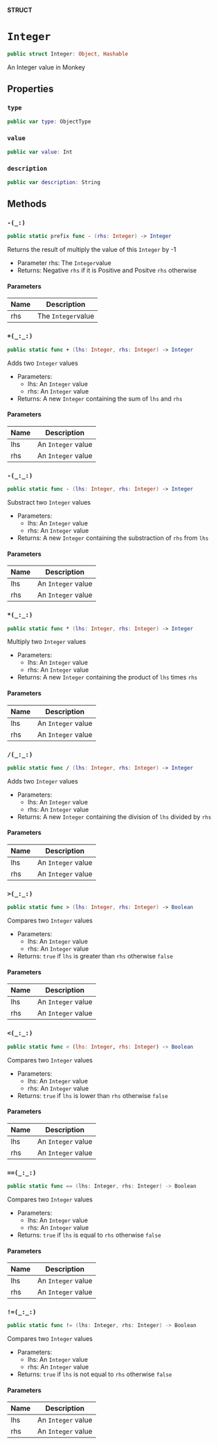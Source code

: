 **STRUCT**

# `Integer`

```swift
public struct Integer: Object, Hashable
```

An Integer value in Monkey

## Properties
### `type`

```swift
public var type: ObjectType
```

### `value`

```swift
public var value: Int
```

### `description`

```swift
public var description: String
```

## Methods
### `-(_:)`

```swift
public static prefix func - (rhs: Integer) -> Integer
```

Returns the result of multiply the value of this `Integer` by -1
- Parameter rhs: The `Integer`value
- Returns: Negative `rhs` if it is Positive and Positve `rhs` otherwise

#### Parameters

| Name | Description |
| ---- | ----------- |
| rhs | The `Integer`value |

### `+(_:_:)`

```swift
public static func + (lhs: Integer, rhs: Integer) -> Integer
```

Adds two `Integer` values
- Parameters:
  - lhs: An `Integer` value
  - rhs: An `Integer` value
- Returns: A new `Integer` containing the sum of `lhs` and `rhs`

#### Parameters

| Name | Description |
| ---- | ----------- |
| lhs | An `Integer` value |
| rhs | An `Integer` value |

### `-(_:_:)`

```swift
public static func - (lhs: Integer, rhs: Integer) -> Integer
```

Substract two `Integer` values
- Parameters:
  - lhs: An `Integer` value
  - rhs: An `Integer` value
- Returns: A new `Integer` containing the substraction of `rhs` from `lhs`

#### Parameters

| Name | Description |
| ---- | ----------- |
| lhs | An `Integer` value |
| rhs | An `Integer` value |

### `*(_:_:)`

```swift
public static func * (lhs: Integer, rhs: Integer) -> Integer
```

Multiply two `Integer` values
- Parameters:
  - lhs: An `Integer` value
  - rhs: An `Integer` value
- Returns: A new `Integer` containing the product of `lhs` times `rhs`

#### Parameters

| Name | Description |
| ---- | ----------- |
| lhs | An `Integer` value |
| rhs | An `Integer` value |

### `/(_:_:)`

```swift
public static func / (lhs: Integer, rhs: Integer) -> Integer
```

Adds two `Integer` values
- Parameters:
  - lhs: An `Integer` value
  - rhs: An `Integer` value
- Returns: A new `Integer` containing the division of `lhs` divided by `rhs`

#### Parameters

| Name | Description |
| ---- | ----------- |
| lhs | An `Integer` value |
| rhs | An `Integer` value |

### `>(_:_:)`

```swift
public static func > (lhs: Integer, rhs: Integer) -> Boolean
```

Compares two `Integer` values
- Parameters:
  - lhs: An `Integer` value
  - rhs: An `Integer` value
- Returns: `true` if `lhs` is greater than `rhs` otherwise `false`

#### Parameters

| Name | Description |
| ---- | ----------- |
| lhs | An `Integer` value |
| rhs | An `Integer` value |

### `<(_:_:)`

```swift
public static func < (lhs: Integer, rhs: Integer) -> Boolean
```

Compares two `Integer` values
- Parameters:
  - lhs: An `Integer` value
  - rhs: An `Integer` value
- Returns: `true` if `lhs` is lower than `rhs` otherwise `false`

#### Parameters

| Name | Description |
| ---- | ----------- |
| lhs | An `Integer` value |
| rhs | An `Integer` value |

### `==(_:_:)`

```swift
public static func == (lhs: Integer, rhs: Integer) -> Boolean
```

Compares two `Integer` values
- Parameters:
  - lhs: An `Integer` value
  - rhs: An `Integer` value
- Returns: `true` if `lhs` is equal to `rhs` otherwise `false`

#### Parameters

| Name | Description |
| ---- | ----------- |
| lhs | An `Integer` value |
| rhs | An `Integer` value |

### `!=(_:_:)`

```swift
public static func != (lhs: Integer, rhs: Integer) -> Boolean
```

Compares two `Integer` values
- Parameters:
  - lhs: An `Integer` value
  - rhs: An `Integer` value
- Returns: `true` if `lhs` is not equal to `rhs` otherwise `false`

#### Parameters

| Name | Description |
| ---- | ----------- |
| lhs | An `Integer` value |
| rhs | An `Integer` value |